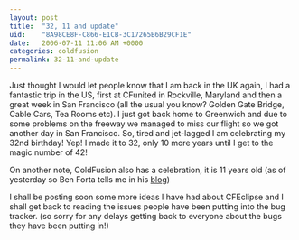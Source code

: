 ```yaml
---
layout: post
title:  "32, 11 and update"
uid:	"8A98CE8F-C866-E1CB-3C17265B6B29CF1E"
date:   2006-07-11 11:06 AM +0000
categories: coldfusion
permalink: 32-11-and-update
---
```

Just thought I would let people know that I am back in the UK again, I had a fantastic trip in the US, first at CFunited in Rockville, Maryland and then a great week in San Francisco (all the usual you know? Golden Gate Bridge, Cable Cars, Tea Rooms etc). I just got back home to Greenwich and due to some problems on the freeway we managed to miss our flight so we got another day in San Francisco. So, tired and jet-lagged I am celebrating my 32nd birthday! Yep! I made it to 32, only 10 more years until I get to the magic number of 42!

On another note, ColdFusion also has a celebration, it is 11 years old (as of yesterday so Ben Forta tells me in his <a href="http://www.forta.com/blog/index.cfm/2006/7/10/Happy-Birthday-ColdFusion">blog</a>)

I shall be posting soon some more ideas I have had about CFEclipse and I shall get back to reading the issues people have been putting into the bug tracker. (so sorry for any delays getting back to everyone about the bugs they have been putting in!)
